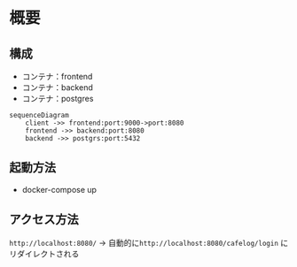 # 概要
## 構成
- コンテナ：frontend
- コンテナ：backend
- コンテナ：postgres

```mermaid
sequenceDiagram
    client ->> frontend:port:9000->port:8080
    frontend ->> backend:port:8080
    backend ->> postgrs:port:5432
```

## 起動方法
- docker-compose up


## アクセス方法
`http://localhost:8080/`
→ 自動的に`http://localhost:8080/cafelog/login` にリダイレクトされる

